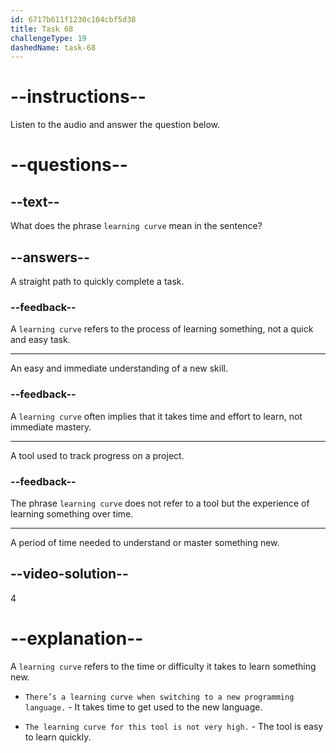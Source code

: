 ```yaml
---
id: 6717b611f1230c104cbf5d38
title: Task 68
challengeType: 19
dashedName: task-68
---
```


<!--
AUDIO REFERENCE:
Linda: It was quite a learning curve for us.
-->

# --instructions--

Listen to the audio and answer the question below.

# --questions--

## --text--

What does the phrase `learning curve` mean in the sentence?

## --answers--

A straight path to quickly complete a task.

### --feedback--

A `learning curve` refers to the process of learning something, not a quick and easy task.

---

An easy and immediate understanding of a new skill.

### --feedback--

A `learning curve` often implies that it takes time and effort to learn, not immediate mastery.

---

A tool used to track progress on a project.

### --feedback--

The phrase `learning curve` does not refer to a tool but the experience of learning something over time.

---

A period of time needed to understand or master something new.

## --video-solution--

4

# --explanation--

A `learning curve` refers to the time or difficulty it takes to learn something new.

- `There’s a learning curve when switching to a new programming language.` - It takes time to get used to the new language.

- `The learning curve for this tool is not very high.` - The tool is easy to learn quickly.
